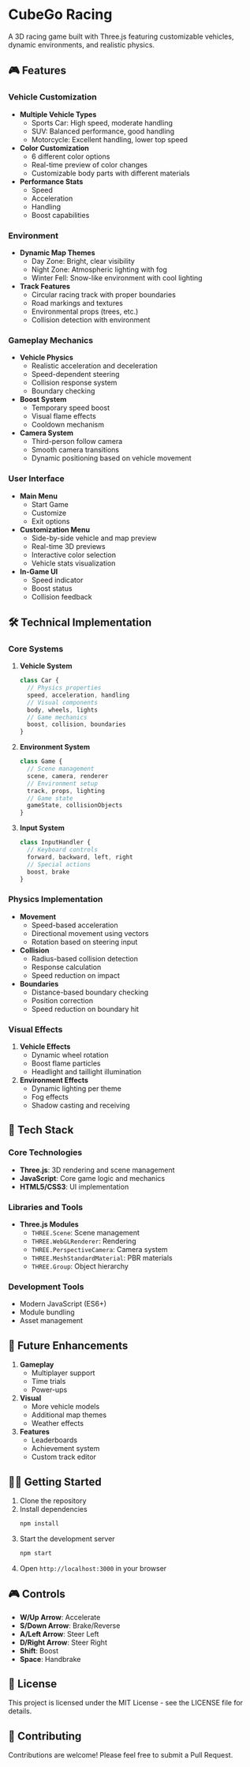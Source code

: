 # CubeGo Racing

A 3D racing game built with Three.js featuring customizable vehicles, dynamic environments, and realistic physics.

## 🎮 Features

### Vehicle Customization
- **Multiple Vehicle Types**
  - Sports Car: High speed, moderate handling
  - SUV: Balanced performance, good handling
  - Motorcycle: Excellent handling, lower top speed
- **Color Customization**
  - 6 different color options
  - Real-time preview of color changes
  - Customizable body parts with different materials
- **Performance Stats**
  - Speed
  - Acceleration
  - Handling
  - Boost capabilities

### Environment
- **Dynamic Map Themes**
  - Day Zone: Bright, clear visibility
  - Night Zone: Atmospheric lighting with fog
  - Winter Fell: Snow-like environment with cool lighting
- **Track Features**
  - Circular racing track with proper boundaries
  - Road markings and textures
  - Environmental props (trees, etc.)
  - Collision detection with environment

### Gameplay Mechanics
- **Vehicle Physics**
  - Realistic acceleration and deceleration
  - Speed-dependent steering
  - Collision response system
  - Boundary checking
- **Boost System**
  - Temporary speed boost
  - Visual flame effects
  - Cooldown mechanism
- **Camera System**
  - Third-person follow camera
  - Smooth camera transitions
  - Dynamic positioning based on vehicle movement

### User Interface
- **Main Menu**
  - Start Game
  - Customize
  - Exit options
- **Customization Menu**
  - Side-by-side vehicle and map preview
  - Real-time 3D previews
  - Interactive color selection
  - Vehicle stats visualization
- **In-Game UI**
  - Speed indicator
  - Boost status
  - Collision feedback

## 🛠️ Technical Implementation

### Core Systems
1. **Vehicle System**
   ```javascript
   class Car {
     // Physics properties
     speed, acceleration, handling
     // Visual components
     body, wheels, lights
     // Game mechanics
     boost, collision, boundaries
   }
   ```

2. **Environment System**
   ```javascript
   class Game {
     // Scene management
     scene, camera, renderer
     // Environment setup
     track, props, lighting
     // Game state
     gameState, collisionObjects
   }
   ```

3. **Input System**
   ```javascript
   class InputHandler {
     // Keyboard controls
     forward, backward, left, right
     // Special actions
     boost, brake
   }
   ```

### Physics Implementation
- **Movement**
  - Speed-based acceleration
  - Directional movement using vectors
  - Rotation based on steering input
- **Collision**
  - Radius-based collision detection
  - Response calculation
  - Speed reduction on impact
- **Boundaries**
  - Distance-based boundary checking
  - Position correction
  - Speed reduction on boundary hit

### Visual Effects
1. **Vehicle Effects**
   - Dynamic wheel rotation
   - Boost flame particles
   - Headlight and taillight illumination
2. **Environment Effects**
   - Dynamic lighting per theme
   - Fog effects
   - Shadow casting and receiving

## 🚀 Tech Stack

### Core Technologies
- **Three.js**: 3D rendering and scene management
- **JavaScript**: Core game logic and mechanics
- **HTML5/CSS3**: UI implementation

### Libraries and Tools
- **Three.js Modules**
  - `THREE.Scene`: Scene management
  - `THREE.WebGLRenderer`: Rendering
  - `THREE.PerspectiveCamera`: Camera system
  - `THREE.MeshStandardMaterial`: PBR materials
  - `THREE.Group`: Object hierarchy

### Development Tools
- Modern JavaScript (ES6+)
- Module bundling
- Asset management

## 🎯 Future Enhancements
1. **Gameplay**
   - Multiplayer support
   - Time trials
   - Power-ups
2. **Visual**
   - More vehicle models
   - Additional map themes
   - Weather effects
3. **Features**
   - Leaderboards
   - Achievement system
   - Custom track editor

## 🏃‍♂️ Getting Started

1. Clone the repository
2. Install dependencies
   ```bash
   npm install
   ```
3. Start the development server
   ```bash
   npm start
   ```
4. Open `http://localhost:3000` in your browser

## 🎮 Controls

- **W/Up Arrow**: Accelerate
- **S/Down Arrow**: Brake/Reverse
- **A/Left Arrow**: Steer Left
- **D/Right Arrow**: Steer Right
- **Shift**: Boost
- **Space**: Handbrake

## 📝 License

This project is licensed under the MIT License - see the LICENSE file for details.

## 👥 Contributing

Contributions are welcome! Please feel free to submit a Pull Request. 